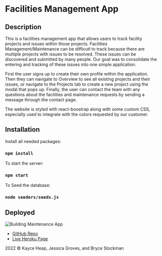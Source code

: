 # Facilities Management App

## Description
This is a facilities management app that allows users to track facility projects and issues within those projects. Facilities Management/Maintenance can be difficutl to track because there are multiple projects with issues to be resolved. These issues can be discovered and submitted by many people.  Our goal was to consolidate the entering and tracking of these issues into one simple application.

First the user signs up to create their own profile within the application.  Then they can navigate to Overview to see all existing projects and their issues, or navigate to the Projects tab to create a new project using the modal that pops up.  Finally, the user can contact the team with any questions about the facilities and maintenance requests by sending a message through the contact page.

The website is styled with react-boostrap along with some custom CSS, especially used to integrate with the colors requested by our customer.

## Installation

Install all needed packages:
### `npm install`


To start the server:
### `npm start`

To Seed the database:
### `node seeders/seeds.js`



## Deployed

![Building Maintenance App](../building-maintenance/client/public/assets/building-maintenance.png)
- [GitHub Repo](https://github.com/jecoc0/building-maintenance)
- [Live Heroku Page](https://sf-facilities-app.herokuapp.com/)

2022 &copy; Kayce Heap, Jessica Groves, and Bryce Stockman